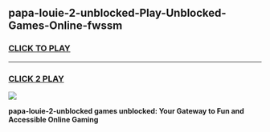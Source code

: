 
## papa-louie-2-unblocked-Play-Unblocked-Games-Online-fwssm
<h3>
<a href="https://premium76.site?title=papa-louie-2-unblocked&ref=25A">CLICK TO PLAY</a></h3>
<hr>

<h3>
<a href="https://premium76.site?title=papa-louie-2-unblocked&ref=25A">CLICK 2 PLAY</a>
  
</h3>

<a href="https://premium76.site?title=papa-louie-2-unblocked&ref=25A"><img src="https://clearcache.store/games.png"></a>


**papa-louie-2-unblocked games unblocked: Your Gateway to Fun and Accessible Online Gaming**
